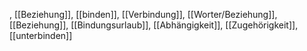 , [[Beziehung]], [[binden]], [[Verbindung]], [[Worter/Beziehung]], [[Beziehung]], [[Bindungsurlaub]], [[Abhängigkeit]], [[Zugehörigkeit]], [[unterbinden]]